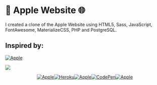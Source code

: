 #  Apple Website 🌐
I created a clone of the Apple Website using HTML5, Sass, JavaScript, FontAwesome, MaterializeCSS, PHP and PostgreSQL.

## Inspired by:
[![Apple](https://img.shields.io/badge/-Apple-000?style=for-the-badge&logo=Apple&logoColor=white)](https://www.apple.com)

![](https://i.ytimg.com/vi/DEpF1nNz1l0/maxresdefault.jpg)

<div align="center">
  
[![Apple](https://img.shields.io/badge/-‍-white?style=for-the-badge&logo=Apple&logoColor=000000)](https://www.apple.com)[![Heroku](https://img.shields.io/badge/-Website‍‍Clone‍‍Link-430098?style=for-the-badge&logo=Heroku&logoColor=white)]()[![Apple](https://img.shields.io/badge/-‍-white?style=for-the-badge&logo=Apple&logoColor=000000)](https://www.apple.com)[![CodePen](https://img.shields.io/badge/-CodePen‍‍Preview-000?style=for-the-badge&logo=CodePen&logoColor=white)](https://codepen.io/isaacalves7/)[![Apple](https://img.shields.io/badge/-‍-white?style=for-the-badge&logo=Apple&logoColor=000000)]()

</div>
